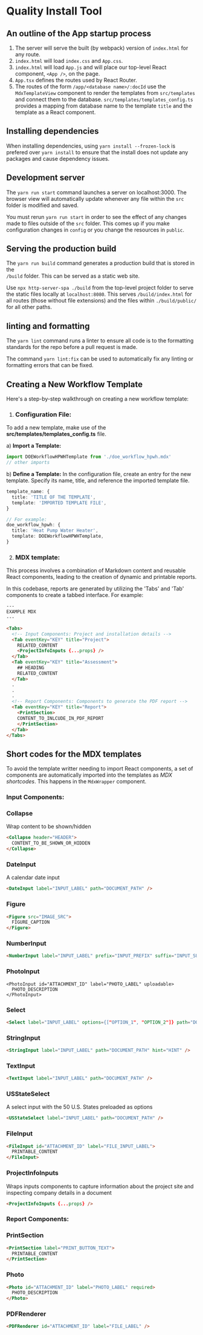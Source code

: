 # Quality Install Tool

## An outline of the App startup process
1. The server will serve the built (by webpack) version of `index.html` for any route.
2. `index.html` will load `index.css` and `App.css`.
3. `index.html` will load `App.js` and will place our top-level
React component, `<App />`, on the page.
4. `App.tsx` defines the routes used by React Router.
5. The routes of the form `/app/<database name>/:docId` use the `MdxTemplateView` component to render the templates from `src/templates` and connect them to the database. `src/templates/templates_config.ts` provides a mapping from database name to the template `title` and the template as a React component.

## Installing dependencies
When installing dependencies, using `yarn install --frozen-lock` is prefered over `yarn install` to ensure that the install does not update any packages and cause dependency issues.

## Development server
The `yarn run start` command launches a server on localhost:3000. The browser view will automatically update whenever any file within the `src` folder is modified and saved. 

You must rerun `yarn run start` in order to see the effect of any changes made to files outside of the `src` folder. This comes up if you make configuration changes in `config` or you change the resources in `public`.

## Serving the production build
The `yarn run build` command generates a production build that is stored in the  
`/build` folder. This can be served as a static web site.

Use `npx http-server-spa ./build` from the top-level project folder
to serve the static files locally at `localhost:8080`. This
serves `/build/index.html` for all routes (those without file extensions) and the 
files within `./build/public/` for all other paths.

## linting and formatting
The `yarn lint` command runs a linter to ensure all code is to the formatting standards for the repo before
a pull request is made.

The command `yarn lint:fix` can be used to automatically fix any linting or formatting errors that can be fixed.


## Creating a New Workflow Template

Here's a step-by-step walkthrough on creating a new workflow template:

1. ### Configuration File:

To add a new template, make use of the **src/templates/templates_config.ts** file. 

a) **Import a Template:**
```typescript
import DOEWorkflowHPWHTemplate from './doe_workflow_hpwh.mdx'
// other imports
```

b) **Define a Template:**
In the configuration file, create an entry for the new template. Specify its name, title, and reference the imported template file. 

```typescript
template_name: {
  title: 'TITLE OF THE TEMPLATE',
  template: 'IMPORTED TEMPLATE FILE',
}

// For example:
doe_workflow_hpwh: {
  title: 'Heat Pump Water Heater',
  template: DOEWorkflowHPWHTemplate,
}
```

2. ### MDX template:

This process involves a combination of Markdown content and reusable React components, leading to the creation of dynamic and printable reports.

In this codebase, reports are generated by utilizing the 'Tabs' and 'Tab' components to create a tabbed interface. For example:

```HTML
---
EXAMPLE MDX
---

<Tabs>
  <!-- Input Components: Project and installation details -->
  <Tab eventKey="KEY" title="Project">
    RELATED_CONTENT
    <ProjectInfoInputs {...props} />    
  </Tab>
  <Tab eventKey="KEY" title="Assessment">
    ## HEADING
    RELATED_CONTENT
  </Tab>
  .
  .
  .
  <!-- Report Components: Components to generate the PDF report -->
  <Tab eventKey="KEY" title="Report">
    <PrintSection>
    CONTENT_TO_INLCUDE_IN_PDF_REPORT
    </PrintSection>
  </Tab>
</Tabs>
```

## Short codes for the MDX templates 

To avoid the template writter needing to import React components, a set of 
components are automatically imported into the templates as *MDX shortcodes*.
This happens in the `MdxWrapper` component.

### Input Components:

### Collapse
Wrap content to be shown/hidden
```HTML
<Collapse header="HEADER">
  CONTENT_TO_BE_SHOWN_OR_HIDDEN
</Collapse>
```

### DateInput
A calendar date input
```HTML
<DateInput label="INPUT_LABEL" path="DOCUMENT_PATH" />
```

### Figure
```HTML
<Figure src="IMAGE_SRC">
  FIGURE_CAPTION
</Figure>
```

### NumberInput
```HTML
<NumberInput label="INPUT_LABEL" prefix="INPUT_PREFIX" suffix="INPUT_SUFFIX" hint="HINT" />
```

### PhotoInput
```
<PhotoInput id="ATTACHMENT_ID" label="PHOTO_LABEL" uploadable>
  PHOTO_DESCRIPTION
</PhotoInput>
```

### Select
```HTML
<Select label="INPUT_LABEL" options={["OPTION_1", "OPTION_2"]} path="DOCUMENT_PATH" />
```

### StringInput
```HTML
<StringInput label="INPUT_LABEL" path="DOCUMENT_PATH" hint="HINT" />
```

### TextInput
```HTML
<TextInput label="INPUT_LABEL" path="DOCUMENT_PATH" />
```

### USStateSelect
A select input with the 50 U.S. States preloaded as options
```HTML
<USStateSelect label="INPUT_LABEL" path="DOCUMENT_PATH" />
```

### FileInput
```HTML
<FileInput id="ATTACHMENT_ID" label="FILE_INPUT_LABEL">
  PRINTABLE_CONTENT
</FileInput>
```

### ProjectInfoInputs
Wraps inputs components to capture information about the project site and inspecting company details in a document

```HTML
<ProjectInfoInputs {...props} />
```

### Report Components:

### PrintSection
```HTML
<PrintSection label="PRINT_BUTTON_TEXT">
  PRINTABLE_CONTENT
</PrintSection>
```

### Photo
```HTML
<Photo id="ATTACHMENT_ID" label="PHOTO_LABEL" required>
  PHOTO_DESCRIPTION
</Photo>
```

### PDFRenderer

```HTML
<PDFRenderer id="ATTACHMENT_ID" label="FILE_LABEL" />
```
